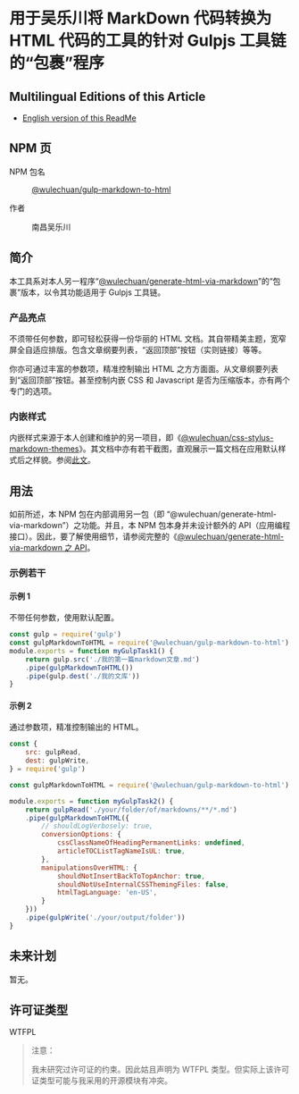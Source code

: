 <link rel="stylesheet" href="./dist/css/wulechuan-styles-for-html-via-markdown--vscode.default.min.css">

# 用于吴乐川将 MarkDown 代码转换为 HTML 代码的工具的针对 Gulpjs 工具链的“包裹”程序


## Multilingual Editions of this Article

- [English version of this ReadMe](./ReadMe.md)




## NPM 页

<dl>
<dt>NPM 包名</dt>
<dd>

[@wulechuan/gulp-markdown-to-html](https://www.npmjs.com/package/@wulechuan/gulp-markdown-to-html)

</dd>
<dt>作者</dt>
<dd><p>南昌吴乐川</p></dd>
</dl>





## 简介

本工具系对本人另一程序“[@wulechuan/generate-html-via-markdown](https://github.com/wulechuan/wulechuan-js-generate-html-via-markdown/blob/master/ReadMe.zh-hans-CN.md)”的“包裹”版本，以令其功能适用于 Gulpjs 工具链。



### 产品亮点

不须带任何参数，即可轻松获得一份华丽的 HTML 文档。其自带精美主题，宽窄屏全自适应排版。包含文章纲要列表，“返回顶部”按钮（实则链接）等等。

你亦可通过丰富的参数项，精准控制输出 HTML 之方方面面。从文章纲要列表到“返回顶部”按钮。甚至控制内嵌 CSS 和 Javascript 是否为压缩版本，亦有两个专门的选项。


### 内嵌样式

内嵌样式来源于本人创建和维护的另一项目，即《[@wulechuan/css-stylus-markdown-themes](https://www.npmjs.com/package/@wulechuan/css-stylus-markdown-themes)》。其文档中亦有若干截图，直观展示一篇文档在应用默认样式后之样貌。参阅[此文](https://github.com/wulechuan/wulechuan-themes-for-htmls-via-markdowns/blob/master/docs/refs/zh-hans-CN/application-examples.md)。


## 用法

如前所述，本 NPM 包在内部调用另一包（即 “@wulechuan/generate-html-via-markdown”）之功能。并且，本 NPM 包本身并未设计额外的 API（应用编程接口）。因此，要了解使用细节，请参阅完整的《[@wulechuan/generate-html-via-markdown 之 API](https://github.com/wulechuan/wulechuan-js-generate-html-via-markdown/blob/HEAD/ReadMe.zh-hans-CN.md#api)。



### 示例若干

#### 示例 1

不带任何参数，使用默认配置。

```js
const gulp = require('gulp')
const gulpMarkdownToHTML = require('@wulechuan/gulp-markdown-to-html')
module.exports = function myGulpTask1() {
    return gulp.src('./我的第一篇markdown文章.md')
    .pipe(gulpMarkdownToHTML())
    .pipe(gulp.dest('./我的文库'))
}
```


#### 示例 2

通过参数项，精准控制输出的 HTML。

```js
const {
    src: gulpRead,
    dest: gulpWrite,
} = require('gulp')

const gulpMarkdownToHTML = require('@wulechuan/gulp-markdown-to-html')

module.exports = function myGulpTask2() {
    return gulpRead('./your/folder/of/markdowns/**/*.md')
    .pipe(gulpMarkdownToHTML({
        // shouldLogVerbosely: true,
        conversionOptions: {
            cssClassNameOfHeadingPermanentLinks: undefined,
            articleTOCListTagNameIsUL: true,
        },
        manipulationsOverHTML: {
            shouldNotInsertBackToTopAnchor: true,
            shouldNotUseInternalCSSThemingFiles: false,
            htmlTagLanguage: 'en-US',
        }
    }))
    .pipe(gulpWrite('./your/output/folder'))
}
```




## 未来计划

暂无。


## 许可证类型

WTFPL

> 注意：
>
> 我未研究过许可证的约束。因此姑且声明为 WTFPL 类型。但实际上该许可证类型可能与我采用的开源模块有冲突。

